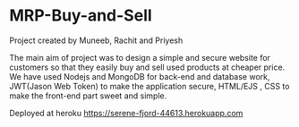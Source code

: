 # MRP-Buy-and-Sell
Project created by Muneeb, Rachit and Priyesh

The main aim of project was to design a simple and secure website for customers so that they easily buy and sell used products at cheaper price. We have used Nodejs and MongoDB for back-end and database work, JWT(Jason Web Token) to make the application secure, HTML/EJS , CSS to make the front-end part sweet and simple.

Deployed at heroku 
https://serene-fjord-44613.herokuapp.com

